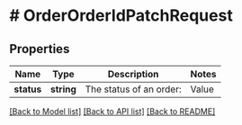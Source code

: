 # # OrderOrderIdPatchRequest

## Properties

Name | Type | Description | Notes
------------ | ------------- | ------------- | -------------
**status** | **string** | The status of an order:               | Value                      | Description                                                        |   |-----------------------------|-----------------------------------------------------------------------|   | Pending                    | Order is new, prior to processing                                  |   | Ready                      | Order is ready for collection by courier                           |   | ReceivedAtCollectionPoint  | Order was received at the collection point awaiting courier pickup    |   | Collected                  | Order was collected                                                |   | InTransit                  | Order is in transit on the way to the hub                          |   | WaitingInHub               | Order is waiting in the hub                                        |   | OnWayToDropoff             | Order is on the way to the end destination                         |   | DeliveredToCollectionPoint  | Order awaiting at collection point for pickup by end customer         |   | Delivered                  | Order was delivered (final status)                                 |   | Cancelled                  | Order was cancelled (final status)                                 |   | CannotFulfill               | Order has issues that need handling                                |   | Failed                     | Order delivery failed                                              |   | ReturningToSender          | Delivery failed, item is being returned to sender                  |   | ReturnedToSender           | Item has been returned to sender (final status)                    |   | ReadyForHandoff            | Order is ready for handoff                                         |   | WaitingForHandoff          | Order is waiting to be received                                    |   | PickedUp                   | Order was picked up in store (final status)                           | |

[[Back to Model list]](../../README.md#models) [[Back to API list]](../../README.md#endpoints) [[Back to README]](../../README.md)
